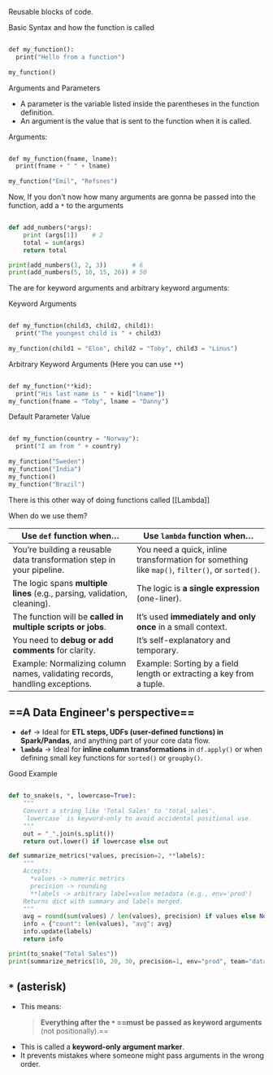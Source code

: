 Reusable blocks of code.

Basic Syntax and how the function is called
```python

def my_function():  
  print("Hello from a function")  
  
my_function()

```

Arguments and Parameters
- A parameter is the variable listed inside the parentheses in the function definition.
- An argument is the value that is sent to the function when it is called.

Arguments:
```python

def my_function(fname, lname):  
  print(fname + " " + lname)  
  
my_function("Emil", "Refsnes")

```

Now, If you don't now how many arguments are gonna be passed into the function, add a `*` to the arguments

```python

def add_numbers(*args):
	print (args[1])    # 2
    total = sum(args)
    return total

print(add_numbers(1, 2, 3))       # 6
print(add_numbers(5, 10, 15, 20)) # 50

```

The are for keyword arguments and arbitrary keyword arguments:

Keyword Arguments
```python

def my_function(child3, child2, child1):  
  print("The youngest child is " + child3)  
  
my_function(child1 = "Elon", child2 = "Toby", child3 = "Linus")

```

Arbitrary Keyword Arguments (Here you can use `**`)
```python

def my_function(**kid):  
  print("His last name is " + kid["lname"])  
my_function(fname = "Toby", lname = "Danny")

```

Default Parameter Value
```python

def my_function(country = "Norway"):  
  print("I am from " + country)  
  
my_function("Sweden")  
my_function("India")  
my_function()  
my_function("Brazil")

```


There is this other way of doing functions called [[Lambda]]

When do we use them?

|Use **`def` function** when…|Use **`lambda` function** when…|
|---|---|
|You’re building a reusable data transformation step in your pipeline.|You need a quick, inline transformation for something like `map()`, `filter()`, or `sorted()`.|
|The logic spans **multiple lines** (e.g., parsing, validation, cleaning).|The logic is **a single expression** (one-liner).|
|The function will be **called in multiple scripts or jobs**.|It’s used **immediately and only once** in a small context.|
|You need to **debug or add comments** for clarity.|It’s self-explanatory and temporary.|
|Example: Normalizing column names, validating records, handling exceptions.|Example: Sorting by a field length or extracting a key from a tuple.|

## ==A Data Engineer's perspective==
- **`def`** → Ideal for **ETL steps, UDFs (user-defined functions) in Spark/Pandas**, and anything part of your core data flow.
- **`lambda`** → Ideal for **inline column transformations** in `df.apply()` or when defining small key functions for `sorted()` or `groupby()`.

Good Example
```python

def to_snake(s, *, lowercase=True):
    """
    Convert a string like 'Total Sales' to 'total_sales'.
    `lowercase` is keyword-only to avoid accidental positional use.
    """
    out = "_".join(s.split())
    return out.lower() if lowercase else out

def summarize_metrics(*values, precision=2, **labels):
    """
    Accepts:
      *values -> numeric metrics
      precision -> rounding
      **labels -> arbitrary label=value metadata (e.g., env='prod')
    Returns dict with summary and labels merged.
    """
    avg = round(sum(values) / len(values), precision) if values else None
    info = {"count": len(values), "avg": avg} 
    info.update(labels)
    return info

print(to_snake("Total Sales"))
print(summarize_metrics(10, 20, 30, precision=1, env="prod", team="data"))

```

## **`*` (asterisk)**
- This means:
    > **Everything after the `*` ==must be passed as keyword arguments** (not positionally).==
- This is called a **keyword-only argument marker**.
- It prevents mistakes where someone might pass arguments in the wrong order.